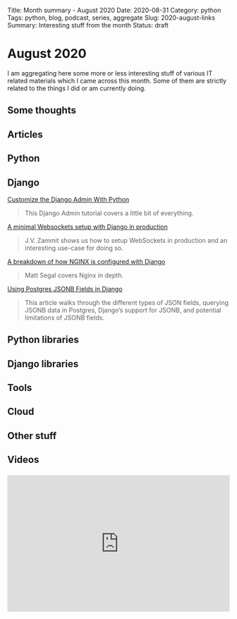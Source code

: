 Title: Month summary - August 2020
Date: 2020-08-31
Category: python
Tags: python, blog, podcast, series, aggregate
Slug: 2020-august-links
Summary: Interesting stuff from the month
Status: draft


# August 2020

I am aggregating here some more or less interesting stuff of various IT related materials which I came across this month.
Some of them are strictly related to the things I did or am currently doing.


## Some thoughts

## Articles

## Python

## Django

[Customize the Django Admin With Python](https://realpython.com/customize-django-admin-python)

> This Django Admin tutorial covers a little bit of everything.

[A minimal Websockets setup with Django in production](https://www.untangled.dev/2020/08/02/django-websockets-minimal-setup/)

> J.V. Zammit shows us how to setup WebSockets in production and an interesting use-case for doing so.

[A breakdown of how NGINX is configured with Django](https://mattsegal.dev/nginx-django-reverse-proxy-config.html)

> Matt Segal covers Nginx in depth.

[Using Postgres JSONB Fields in Django]()

> This article walks through the different types of JSON fields, querying JSONB data in Postgres, Django’s support for JSONB, and potential limitations of JSONB fields.

## Python libraries

## Django libraries

## Tools

## Cloud

## Other stuff


## Videos

### [](https://www.youtube.com/watch?v=VIDEO_ID)
<div class="videoWrapper" style="height:0; padding-bottom:56.25%; padding-top:25px; position:relative" height="0">
    <iframe style="position:absolute; top:0; width:100%" height="100%" width="100%"' src="https://www.youtube.com/embed/VIDEO_ID" frameborder="0" allow="accelerometer; autoplay; encrypted-media; gyroscope; picture-in-picture" allowfullscreen></iframe>
</div>


